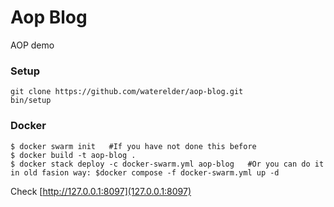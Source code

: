 Aop Blog
=======

AOP demo

### Setup
```
git clone https://github.com/waterelder/aop-blog.git
bin/setup
```

### Docker
```
$ docker swarm init   #If you have not done this before
$ docker build -t aop-blog .
$ docker stack deploy -c docker-swarm.yml aop-blog   #Or you can do it in old fasion way: $docker compose -f docker-swarm.yml up -d
```
Check [http://127.0.0.1:8097](127.0.0.1:8097)